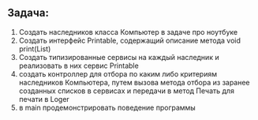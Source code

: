 ## Задача:
1. Создать наследников класса Компьютер в задаче про ноутбуке
2. Создать интерфейс Printable, содержащий описание метода void print(List<Computer>)
3. Создать типизированные сервисы на каждый наследник и реализовать в них сервис Printable
4. создать контроллер для отбора по каким либо критериям наследников Компьютера, путем вызова метода отбора из заранее созданных списков в сервисах и передачи в метод Печать для печати в Loger
5. в main продемонстрировать поведение программы
